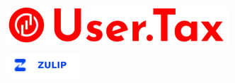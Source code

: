 [![Хэрэглэгч. Татвар](https://raw.githubusercontent.com/user-tax/user.tax-img/main/f/logo-txt.svg)](https://user.tax)

[![Зулип](https://raw.githubusercontent.com/user-tax/user.tax-img/main/f/Zulip.svg)](https://user-tax.zulipchat.com)